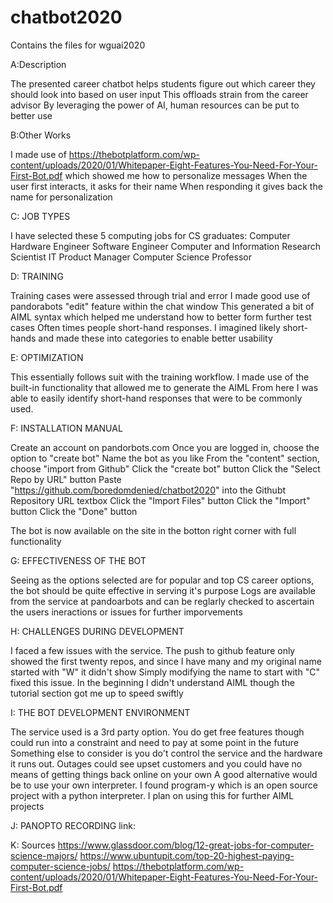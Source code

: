 # chatbot2020
Contains the files for wguai2020


A:Description

The presented career chatbot helps students figure out which career they should look into based on user input
This offloads strain from the career advisor
By leveraging the power of AI, human resources can be put to better use

B:Other Works

I made use of https://thebotplatform.com/wp-content/uploads/2020/01/Whitepaper-Eight-Features-You-Need-For-Your-First-Bot.pdf
which showed me how to personalize messages
When the user first interacts, it asks for their name
When responding it gives back the name for personalization

C: JOB TYPES

I have selected these 5 computing jobs for CS graduates:
Computer Hardware Engineer
Software Engineer
Computer and Information Research Scientist
IT Product Manager
Computer Science Professor

D: TRAINING

Training cases were assessed through trial and error
I made good use of pandorabots "edit" feature within the chat window
This generated a bit of AIML syntax which helped me understand how to better form further test cases
Often times people short-hand responses. I imagined likely short-hands and made these into categories to enable better usability

E: OPTIMIZATION

This essentially follows suit with the training workflow. I made use of the built-in functionality that allowed me to generate the AIML
From here I was able to easily identify short-hand responses that were to be commonly used.

F: INSTALLATION MANUAL

Create an account on pandorbots.com
Once you are logged in, choose the option to "create bot"
Name the bot as you like
From the "content" section, choose "import from Github"
Click the "create bot" button
Click the "Select Repo by URL" button
Paste "https://github.com/boredomdenied/chatbot2020" into the Githubt Repository URL textbox
Click the "Import Files" button
Click the "Import" button
Click the "Done" button

The bot is now available on the site in the botton right corner with full functionality

G: EFFECTIVENESS OF THE BOT

Seeing as the options selected are for popular and top CS career options, the bot should be quite effective in serving it's purpose
Logs are available from the service at pandoarbots and can be reglarly checked to ascertain the users ineractions or issues for further imporvements

H: CHALLENGES DURING DEVELOPMENT

I faced a few issues with the service. The push to github feature only showed the first twenty repos, and since I have many and my original name started with "W" it didn't show
Simply modifying the name to start with "C" fixed this issue. In the beginning I didn't understand AIML though the tutorial section got me up to speed swiftly

I: THE BOT DEVELOPMENT ENVIRONMENT

The service used is a 3rd party option. You do get free features though could run into a constraint and need to pay at some point in the future
Something else to consider is you do't control the service and the hardware it runs out. Outages could see upset customers and you could have no means of getting things back online on your own
A good alternative would be to use your own interpreter. I found program-y which is an open source project with a python interpreter. I plan on using this for further AIML projects

J: PANOPTO RECORDING
link:

K: Sources
https://www.glassdoor.com/blog/12-great-jobs-for-computer-science-majors/
https://www.ubuntupit.com/top-20-highest-paying-computer-science-jobs/
https://thebotplatform.com/wp-content/uploads/2020/01/Whitepaper-Eight-Features-You-Need-For-Your-First-Bot.pdf
